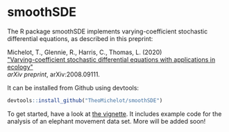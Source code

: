 # smoothSDE

The R package smoothSDE implements varying-coefficient stochastic differential equations, as described in this preprint:

Michelot, T., Glennie, R., Harris, C., Thomas, L. (2020)  
["Varying-coefficient stochastic differential equations with applications in ecology"](https://arxiv.org/abs/2008.09111)  
_arXiv preprint_, arXiv:2008.09111.

It can be installed from Github using devtools:
``` R
devtools::install_github("TheoMichelot/smoothSDE")
```

To get started, have a look at [the vignette](https://github.com/TheoMichelot/smoothSDE/blob/master/vignettes/smoothSDE.rmd). It includes example code for the analysis of an elephant movement data set. More will be added soon!
